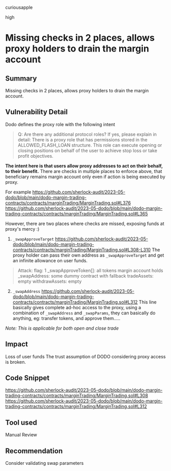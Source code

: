 curiousapple

high

# Missing checks in 2 places, allows proxy holders to drain the margin account

## Summary
Missing checks in 2 places, allows proxy holders to drain the margin account.

## Vulnerability Detail
Dodo defines the proxy role with the following intent 

> Q: Are there any additional protocol roles? If yes, please explain in detail:
> There is a proxy role that has permissions stored in the ALLOWED_FLASH_LOAN structure. This role can execute opening or closing positions on behalf of the user to achieve stop loss or take profit objectives.

**The intent here is that users allow proxy addresses to act on their behalf, to their benefit.**
There are checks in multiple places to enforce above, that beneficiary remains margin account only even if action is being executed by proxy.

For example
https://github.com/sherlock-audit/2023-05-dodo/blob/main/dodo-margin-trading-contracts/contracts/marginTrading/MarginTrading.sol#L376
https://github.com/sherlock-audit/2023-05-dodo/blob/main/dodo-margin-trading-contracts/contracts/marginTrading/MarginTrading.sol#L365

However, there are two places where checks are missed, exposing funds at proxy's mercy :) 

1. `_swapApproveTarget`
https://github.com/sherlock-audit/2023-05-dodo/blob/main/dodo-margin-trading-contracts/contracts/marginTrading/MarginTrading.sol#L308-L310
The proxy holder can pass their own address as `_swapApproveTarget` and get an infinite allowance on user funds.

> Attack: 
> flag: 1 
> _swapApproveToken[]: all tokens margin account holds
> _swapAddress: some dummy contract with fallback
> tradeAssets: empty
> withdrawAssets: empty

2. `_swapAddress`
https://github.com/sherlock-audit/2023-05-dodo/blob/main/dodo-margin-trading-contracts/contracts/marginTrading/MarginTrading.sol#L312
This line basically gives complete ad-hoc access to the proxy, using a combination of `_swapAddress` and `_swapParams`, they can basically do anything, eg: transfer tokens, and approve them.....

_Note: This is applicable for both open and close trade_

## Impact
Loss of user funds
The trust assumption of DODO considering proxy access is broken.

## Code Snippet
https://github.com/sherlock-audit/2023-05-dodo/blob/main/dodo-margin-trading-contracts/contracts/marginTrading/MarginTrading.sol#L308
https://github.com/sherlock-audit/2023-05-dodo/blob/main/dodo-margin-trading-contracts/contracts/marginTrading/MarginTrading.sol#L312

## Tool used
Manual Review

## Recommendation
Consider validating swap parameters 